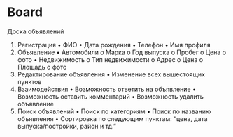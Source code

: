 # Board
Доска объявлений
1.	Регистрация
  •	ФИО
  •	Дата рождения
  •	Телефон
  •	Имя профиля
  2.	Объявление
  •	Автомобили
    o	Марка
    o	Год выпуска
    o	Пробег
    o	Цена
    o	фото
  •	Недвижимость
    o	Тип недвижимости
    o	Адрес
    o	Цена
    o	Площадь
    o	фото
3.	Редактирование объявления
  •	Изменение всех вышестоящих пунктов
4.	Взаимодействия
  •	Возможность ответить на объявление
  •	Возможность оставить комментарий
  •	Возможность удалить объявление
5.	Поиск объявлений
  •	Поиск по категориям
  •	Поиск по названию объявления
  •	Сортировка по следующим пунктам: “цена, дата выпуска/постройки, район и тд.”
